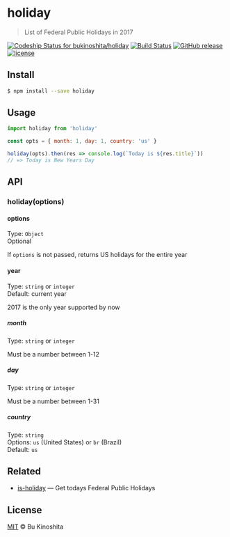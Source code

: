 # holiday
> List of Federal Public Holidays in 2017

[![Codeship Status for bukinoshita/holiday](https://app.codeship.com/projects/f81b98e0-dde4-0134-65d6-666b8ac96438/status?branch=master)](https://app.codeship.com/projects/204623)
[![Build Status](https://travis-ci.org/bukinoshita/holiday.svg?branch=master)](https://travis-ci.org/bukinoshita/holiday)
[![GitHub release](https://img.shields.io/github/release/bukinoshita/holiday.svg)](https://www.npmjs.com/package/holiday)
[![license](https://img.shields.io/github/license/bukinoshita/holiday.svg)](https://raw.githubusercontent.com/bukinoshita/holiday/master/LICENSE)

## Install
```bash
$ npm install --save holiday
```

## Usage
```js
import holiday from 'holiday'

const opts = { month: 1, day: 1, country: 'us' }

holiday(opts).then(res => console.log(`Today is ${res.title}`))
// => Today is New Years Day
```

## API
### holiday(options)

#### options
Type: `Object`<br/>
Optional

If `options` is not passed, returns US holidays for the entire year

#### year
Type: `string` or `integer`<br/>
Default: current year

2017 is the only year supported by now

##### month
Type: `string` or `integer`<br/>

Must be a number between 1-12

##### day
Type: `string` or `integer`<br/>

Must be a number between 1-31

##### country
Type: `string`<br/>
Options: `us` (United States) or `br` (Brazil)<br/>
Default: `us`

## Related
- [is-holiday](https://github.com/bukinoshita/is-holiday) — Get todays Federal Public Holidays

## License
[MIT](https://github.com/bukinoshita/holiday/blob/master/LICENSE) &copy; Bu Kinoshita

